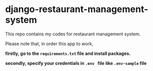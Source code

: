 # django-restaurant-management-system
This repo contains my codes for restaurant management system. 

Please note that, in order this app to work, 

<strong>firstly, go to the <code>requirements.txt</code> file and install packages.</strong>

<strong>secondly, specify your credentials in <code>.env </code> file like <code>.env-sample</code> file </strong>
